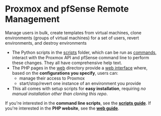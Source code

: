 # Proxmox and pfSense Remote Management
Manage users in bulk, create templates from virtual machines, clone environments (groups of virtual machines) for a set of users, revert environments, and destroy environments
- The Python scripts in the [scripts](scripts/) folder, which can be run as <u>commands</u>, interact with the Proxmox API and pfSense command line to perform these changes. They all have comprehensive help text.
- The PHP pages in the [web](web/) directory provide a <u>web interface</u> where, based on the **configurations you specify**, users can:
  - manage their access to Proxmox
  - start/stop/revert one instance of an environment you provide
- This all comes with setup scripts for **easy installation**, requiring *no manual installation other than cloning this repo*.

If you're interested in the **command line scripts**, see the **[scripts guide](Scripts.md)**.
If you're interested in the **PHP website**, see the **[web guide](Web.md)**.
